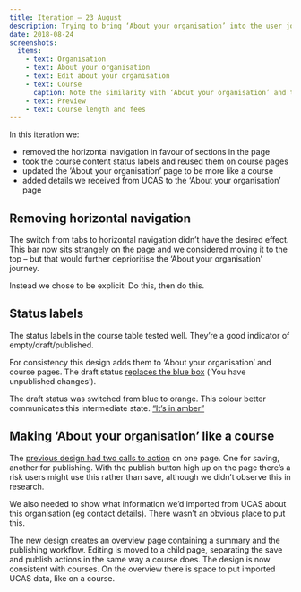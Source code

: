 ```yaml
---
title: Iteration – 23 August
description: Trying to bring ‘About your organisation’ into the user journey
date: 2018-08-24
screenshots:
  items:
    - text: Organisation
    - text: About your organisation
    - text: Edit about your organisation
    - text: Course
      caption: Note the similarity with ‘About your organisation’ and the orange draft status
    - text: Preview
    - text: Course length and fees
---
```


In this iteration we:

- removed the horizontal navigation in favour of sections in the page
- took the course content status labels and reused them on course pages
- updated the ‘About your organisation’ page to be more like a course
- added details we received from UCAS to the ‘About your organisation’ page

## Removing horizontal navigation

The switch from tabs to horizontal navigation didn’t have the desired effect. This bar now sits strangely on the page and we considered moving it to the top – but that would further deprioritise the ‘About your organisation’ journey.

Instead we chose to be explicit: Do this, then do this.

## Status labels

The status labels in the course table tested well. They’re a good indicator of empty/draft/published.

For consistency this design adds them to ‘About your organisation’ and course pages. The draft status [replaces the blue box](/publish-teacher-training-courses/user-research-aug-22#workflow-states) (‘You have unpublished changes’).

The draft status was switched from blue to orange. This colour better communicates this intermediate state. [“It’s in amber”](https://lookback.io/watch/dujimh9gzaKrRAFBu?t=1h13m15.01s)

## Making ‘About your organisation’ like a course

The [previous design had two calls to action](/publish-teacher-training-courses/user-research-aug-22#about-your-organisation) on one page. One for saving, another for publishing. With the publish button high up on the page there’s a risk users might use this rather than save, although we didn’t observe this in research.

We also needed to show what information we’d imported from UCAS about this organisation (eg contact details). There wasn’t an obvious place to put this.

The new design creates an overview page containing a summary and the publishing workflow. Editing is moved to a child page, separating the save and publish actions in the same way a course does. The design is now consistent with courses. On the overview there is space to put imported UCAS data, like on a course.
